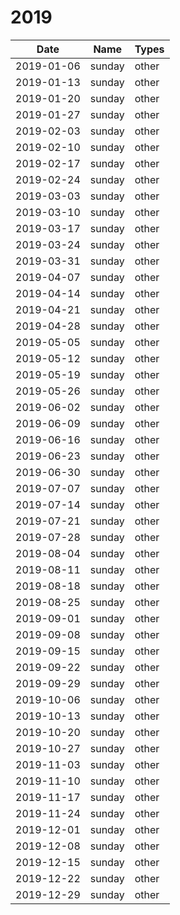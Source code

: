 # 2019

| Date       | Name   | Types |
|------------|--------|-------|
| 2019-01-06 | sunday | other |
| 2019-01-13 | sunday | other |
| 2019-01-20 | sunday | other |
| 2019-01-27 | sunday | other |
| 2019-02-03 | sunday | other |
| 2019-02-10 | sunday | other |
| 2019-02-17 | sunday | other |
| 2019-02-24 | sunday | other |
| 2019-03-03 | sunday | other |
| 2019-03-10 | sunday | other |
| 2019-03-17 | sunday | other |
| 2019-03-24 | sunday | other |
| 2019-03-31 | sunday | other |
| 2019-04-07 | sunday | other |
| 2019-04-14 | sunday | other |
| 2019-04-21 | sunday | other |
| 2019-04-28 | sunday | other |
| 2019-05-05 | sunday | other |
| 2019-05-12 | sunday | other |
| 2019-05-19 | sunday | other |
| 2019-05-26 | sunday | other |
| 2019-06-02 | sunday | other |
| 2019-06-09 | sunday | other |
| 2019-06-16 | sunday | other |
| 2019-06-23 | sunday | other |
| 2019-06-30 | sunday | other |
| 2019-07-07 | sunday | other |
| 2019-07-14 | sunday | other |
| 2019-07-21 | sunday | other |
| 2019-07-28 | sunday | other |
| 2019-08-04 | sunday | other |
| 2019-08-11 | sunday | other |
| 2019-08-18 | sunday | other |
| 2019-08-25 | sunday | other |
| 2019-09-01 | sunday | other |
| 2019-09-08 | sunday | other |
| 2019-09-15 | sunday | other |
| 2019-09-22 | sunday | other |
| 2019-09-29 | sunday | other |
| 2019-10-06 | sunday | other |
| 2019-10-13 | sunday | other |
| 2019-10-20 | sunday | other |
| 2019-10-27 | sunday | other |
| 2019-11-03 | sunday | other |
| 2019-11-10 | sunday | other |
| 2019-11-17 | sunday | other |
| 2019-11-24 | sunday | other |
| 2019-12-01 | sunday | other |
| 2019-12-08 | sunday | other |
| 2019-12-15 | sunday | other |
| 2019-12-22 | sunday | other |
| 2019-12-29 | sunday | other |
